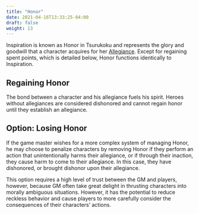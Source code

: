 ```yaml
---
title: "Honor"
date: 2021-04-16T13:33:25-04:00
draft: false
weight: 13
---
```


Inspiration is known as Honor in Tsurukoku and represents the glory and goodwill that a character acquires for her [Allegiance](/setting/allegiances/). Except for regaining spent points, which is detailed below, Honor functions identically to Inspiration.

## Regaining Honor

The bond between a character and his allegiance fuels his spirit. Heroes without allegiances are considered dishonored and cannot regain honor until they establish an allegiance.

## Option: Losing Honor

If the game master wishes for a more complex system of managing Honor, he may choose to penalize characters by removing Honor if they perform an action that unintentionally harms their allegiance, or if through their inaction, they cause harm to come to their allegiance. In this case, they have dishonored, or brought dishonor upon their allegiance.

This option requires a high level of trust between the GM and players, however, because GM often take great delight in thrusting characters into morally ambiguous situations. However, it has the potential to reduce reckless behavior and cause players to more carefully consider the consequences of their characters’ actions.

